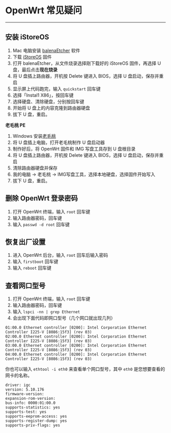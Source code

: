 # OpenWrt 常见疑问


---
## 安装 iStoreOS

1. Mac 电脑安装 [balenaEtcher](https://etcher.balena.io/) 软件
2. 下载 [iStoreOS](https://fw.koolcenter.com/iStoreOS/x86_64_efi/) 固件
3. 打开 balenaEtcher，从文件烧录选择刚下载好的 iStoreOS 固件，再选择 U 盘，最后点击**现在烧录**
4. 将 U 盘插上路由器，开机按 Delete 键进入 BIOS，选择 U 盘启动，保存并重启
5. 显示屏上代码跑完，输入 `quickstart` 回车键
6. 选择「Instal1 X86」，按回车键
7. 选择硬盘、清除硬盘，分别按回车键
8. 开始将 U 盘上的内容克隆到路由器硬盘
9. 拔下 U 盘，重启。

**老毛桃 PE**
1. Windows 安装[老毛桃](https://www.laomaotao.net/)
2. 将 U 盘插上电脑，打开老毛桃制作 U 盘启动器
3. 制作好后，将 OpenWrt 固件和 IMG 写盘工具存到 U 盘根目录
4. 将 U 盘插上路由器，开机按 Delete 键进入 BIOS，选择 U 盘启动，保存并重启
5. 清除路由器硬盘并保存
6. 我的电脑 → 老毛桃 → IMG写盘工具，选择本地硬盘，选择固件开始写入
7. 拔下 U 盘，重启。

## 删除 OpenWrt 登录密码
1. 打开 OpenWrt 终端，输入 `root` 回车键
2. 输入路由器密码，回车键
3. 输入 `passwd -d root` 回车键

## 恢复出厂设置
1. 进入 OpenWrt 后台，输入 `root` 回车后输入密码
2. 输入 `firstboot` 回车键
3. 输入 `reboot` 回车键

## 查看网口型号
1. 打开 OpenWrt 终端，输入 `root` 回车键
2. 输入路由器密码，回车键
3. 输入 `lspci -nn | grep Ethernet`
4. 会出现下面代码即网口型号（几个网口就出现几列）
```
01:00.0 Ethernet controller [0200]: Intel Corporation Ethernet Controller I225-V [8086:15f3] (rev 03)
02:00.0 Ethernet controller [0200]: Intel Corporation Ethernet Controller I225-V [8086:15f3] (rev 03)
03:00.0 Ethernet controller [0200]: Intel Corporation Ethernet Controller I225-V [8086:15f3] (rev 03)
04:00.0 Ethernet controller [0200]: Intel Corporation Ethernet Controller I225-V [8086:15f3] (rev 03)
```

你也可以输入 `ethtool -i eth0` 来查看单个网口型号，其中 `eth0` 是您想要查看的网卡的名称。
```
driver: igc
version: 5.10.176
firmware-version: 
expansion-rom-version: 
bus-info: 0000:01:00.0
supports-statistics: yes
supports-test: yes
supports-eeprom-access: yes
supports-register-dump: yes
supports-priv-flags: yes
```
